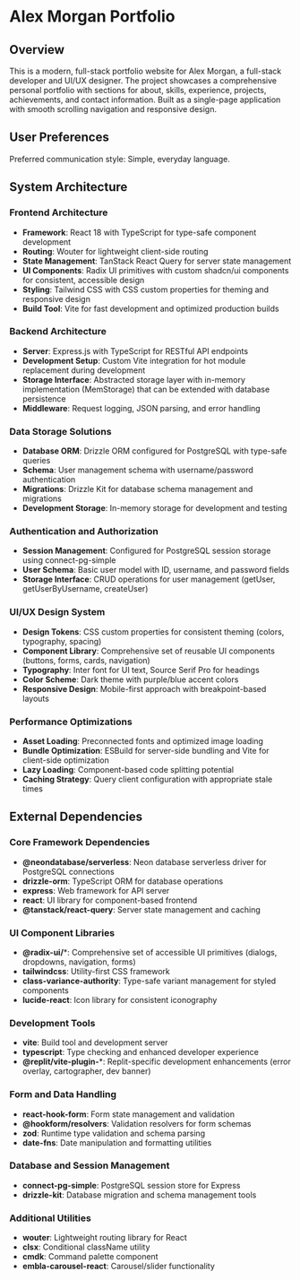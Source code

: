 # Alex Morgan Portfolio

## Overview

This is a modern, full-stack portfolio website for Alex Morgan, a full-stack developer and UI/UX designer. The project showcases a comprehensive personal portfolio with sections for about, skills, experience, projects, achievements, and contact information. Built as a single-page application with smooth scrolling navigation and responsive design.

## User Preferences

Preferred communication style: Simple, everyday language.

## System Architecture

### Frontend Architecture
- **Framework**: React 18 with TypeScript for type-safe component development
- **Routing**: Wouter for lightweight client-side routing
- **State Management**: TanStack React Query for server state management
- **UI Components**: Radix UI primitives with custom shadcn/ui components for consistent, accessible design
- **Styling**: Tailwind CSS with CSS custom properties for theming and responsive design
- **Build Tool**: Vite for fast development and optimized production builds

### Backend Architecture
- **Server**: Express.js with TypeScript for RESTful API endpoints
- **Development Setup**: Custom Vite integration for hot module replacement during development
- **Storage Interface**: Abstracted storage layer with in-memory implementation (MemStorage) that can be extended with database persistence
- **Middleware**: Request logging, JSON parsing, and error handling

### Data Storage Solutions
- **Database ORM**: Drizzle ORM configured for PostgreSQL with type-safe queries
- **Schema**: User management schema with username/password authentication
- **Migrations**: Drizzle Kit for database schema management and migrations
- **Development Storage**: In-memory storage for development and testing

### Authentication and Authorization
- **Session Management**: Configured for PostgreSQL session storage using connect-pg-simple
- **User Schema**: Basic user model with ID, username, and password fields
- **Storage Interface**: CRUD operations for user management (getUser, getUserByUsername, createUser)

### UI/UX Design System
- **Design Tokens**: CSS custom properties for consistent theming (colors, typography, spacing)
- **Component Library**: Comprehensive set of reusable UI components (buttons, forms, cards, navigation)
- **Typography**: Inter font for UI text, Source Serif Pro for headings
- **Color Scheme**: Dark theme with purple/blue accent colors
- **Responsive Design**: Mobile-first approach with breakpoint-based layouts

### Performance Optimizations
- **Asset Loading**: Preconnected fonts and optimized image loading
- **Bundle Optimization**: ESBuild for server-side bundling and Vite for client-side optimization
- **Lazy Loading**: Component-based code splitting potential
- **Caching Strategy**: Query client configuration with appropriate stale times

## External Dependencies

### Core Framework Dependencies
- **@neondatabase/serverless**: Neon database serverless driver for PostgreSQL connections
- **drizzle-orm**: TypeScript ORM for database operations
- **express**: Web framework for API server
- **react**: UI library for component-based frontend
- **@tanstack/react-query**: Server state management and caching

### UI Component Libraries
- **@radix-ui/***: Comprehensive set of accessible UI primitives (dialogs, dropdowns, navigation, forms)
- **tailwindcss**: Utility-first CSS framework
- **class-variance-authority**: Type-safe variant management for styled components
- **lucide-react**: Icon library for consistent iconography

### Development Tools
- **vite**: Build tool and development server
- **typescript**: Type checking and enhanced developer experience
- **@replit/vite-plugin-***: Replit-specific development enhancements (error overlay, cartographer, dev banner)

### Form and Data Handling
- **react-hook-form**: Form state management and validation
- **@hookform/resolvers**: Validation resolvers for form schemas
- **zod**: Runtime type validation and schema parsing
- **date-fns**: Date manipulation and formatting utilities

### Database and Session Management
- **connect-pg-simple**: PostgreSQL session store for Express
- **drizzle-kit**: Database migration and schema management tools

### Additional Utilities
- **wouter**: Lightweight routing library for React
- **clsx**: Conditional className utility
- **cmdk**: Command palette component
- **embla-carousel-react**: Carousel/slider functionality